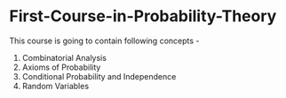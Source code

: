 # First-Course-in-Probability-Theory
This course is going to contain following concepts - 
1. Combinatorial Analysis
2. Axioms of Probability
3. Conditional Probability and Independence
4. Random Variables 

